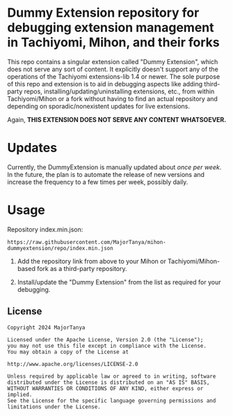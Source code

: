 # Dummy Extension repository for debugging extension management in Tachiyomi, Mihon, and their forks

This repo contains a singular extension called "Dummy Extension", which does not serve any sort of
content. It explicitly doesn't support any of the operations of the Tachiyomi extensions-lib 1.4 or
newer. The sole purpose of this repo and extension is to aid in debugging aspects like adding
third-party repos, installing/updating/uninstalling extensions, etc., from within Tachiyomi/Mihon or
a fork without having to find an actual repository and depending on sporadic/nonexistent updates for
live extensions.

Again, **THIS EXTENSION DOES NOT SERVE ANY CONTENT WHATSOEVER.**

# Updates

Currently, the DummyExtension is manually updated about _once per week_. In the future, the plan is
to automate the release of new versions and increase the frequency to a few times per week, possibly
daily.

# Usage

Repository index.min.json:

```text
https://raw.githubusercontent.com/MajorTanya/mihon-dummyextension/repo/index.min.json
```

1. Add the repository link from above to your Mihon or Tachiyomi/Mihon-based fork as a third-party
   repository.

2. Install/update the "Dummy Extension" from the list as required for your debugging.

## License

    Copyright 2024 MajorTanya

    Licensed under the Apache License, Version 2.0 (the "License");
    you may not use this file except in compliance with the License.
    You may obtain a copy of the License at

    http://www.apache.org/licenses/LICENSE-2.0

    Unless required by applicable law or agreed to in writing, software
    distributed under the License is distributed on an "AS IS" BASIS,
    WITHOUT WARRANTIES OR CONDITIONS OF ANY KIND, either express or implied.
    See the License for the specific language governing permissions and
    limitations under the License.
